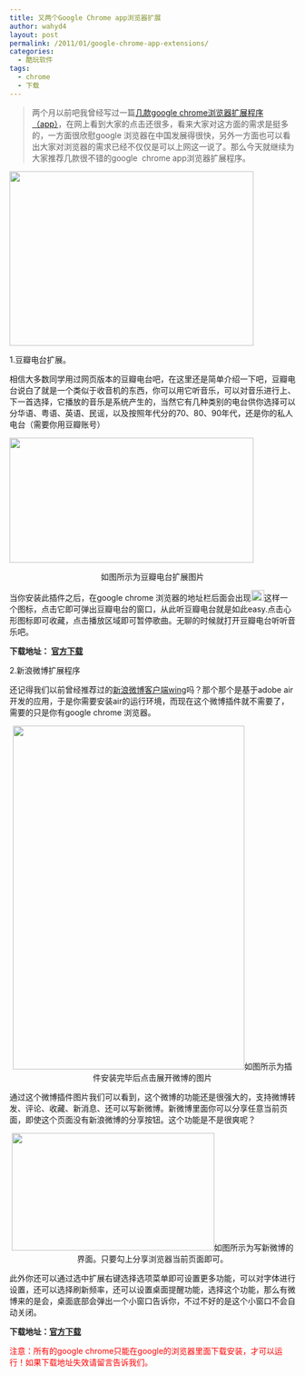 ```yaml
---
title: 又两个Google Chrome app浏览器扩展
author: wahyd4
layout: post
permalink: /2011/01/google-chrome-app-extensions/
categories:
  - 酷玩软件
tags:
  - chrome
  - 下载
---
```

> 两个月以前吧我曾经写过一篇<a href="http://www.junv.info/608.html" target="_blank">几款google chrome浏览器扩展程序（app）</a>，在网上看到大家的点击还很多，看来大家对这方面的需求是挺多的，一方面很欣慰google 浏览器在中国发展得很快，另外一方面也可以看出大家对浏览器的需求已经不仅仅是可以上网这一说了。那么今天就继续为大家推荐几款很不错的google  chrome app浏览器扩展程序。

[<img class="aligncenter size-full wp-image-1307" title="1-13-6" src="/images/2011/01/1-13-6.jpeg" alt="" width="430" height="307" />][1]

1.豆瓣电台扩展。

相信大多数同学用过网页版本的豆瓣电台吧，在这里还是简单介绍一下吧，豆瓣电台说白了就是一个类似于收音机的东西，你可以用它听音乐，可以对音乐进行上、下一首选择，它播放的音乐是系统产生的，当然它有几种类别的电台供你选择可以分华语、粤语、英语、民谣，以及按照年代分的70、80、90年代，还是你的私人电台（需要你用豆瓣账号）

[<img class="aligncenter size-full wp-image-1303" title="1-13-1" src="/images/2011/01/1-13-1.jpg" alt="" width="430" height="220" />][2]

<p style="text-align: center;">
  如图所示为豆瓣电台扩展图片
</p>

<p style="text-align: left;">
  当你安装此插件之后，在google chrome 浏览器的地址栏后面会出现<img class="size-full wp-image-1304 aligncenter" title="1-13-2" src="/images/2011/01/1-13-2.jpg" alt="" width="23" height="19" />这样一个图标，点击它即可弹出豆瓣电台的窗口，从此听豆瓣电台就是如此easy.点击心形图标即可收藏，点击播放区域即可暂停歌曲。无聊的时候就打开豆瓣电台听听音乐吧。
</p>

<p style="text-align: left;">
  <strong>下载地址： <a href="https://chrome.google.com/extensions/detail/clhojfdjfahpiddojlckmgmanojfdnal" target="_blank">官方下载</a> </strong>
</p>

<p style="text-align: left;">
  2.新浪微博扩展程序
</p>

<p style="text-align: left;">
  还记得我们以前曾经推荐过的<a href="http://www.junv.info/1032.html" target="_blank">新浪微博客户端wing</a>吗？那个那个是基于adobe air开发的应用，于是你需要安装air的运行环境，而现在这个微博插件就不需要了，需要的只是你有google chrome 浏览器。
</p>

<p style="text-align: center;">
  <a href="/images/2011/01/1-13-4_conew1.jpg"><img class="aligncenter size-full wp-image-1305" title="1-13-4_conew1" src="/images/2011/01/1-13-4_conew1.jpg" alt="" width="408" height="605" /></a>如图所示为插件安装完毕后点击展开微博的图片
</p>

<p style="text-align: left;">
  通过这个微博插件图片我们可以看到，这个微博的功能还是很强大的，支持微博转发、评论、收藏、新消息、还可以写新微博。新微博里面你可以分享任意当前页面，即使这个页面没有新浪微博的分享按钮。这个功能是不是很爽呢？
</p>

<p style="text-align: center;">
  <a href="/images/2011/01/1-13-5.jpg"><img class="aligncenter size-full wp-image-1306" title="1-13-5" src="/images/2011/01/1-13-5.jpg" alt="" width="357" height="207" /></a>如图所示为写新微博的界面。只要勾上分享浏览器当前页面即可。
</p>

<p style="text-align: left;">
  此外你还可以通过选中扩展右键选择选项菜单即可设置更多功能，可以对字体进行设置，还可以选择刷新频率，还可以设置桌面提醒功能，选择这个功能，那么有微博来的是会，桌面底部会弹出一个小窗口告诉你，不过不好的是这个小窗口不会自动关闭。
</p>

<p style="text-align: left;">
  <strong>下载地址：<a href="https://chrome.google.com/extensions/detail/eldlioebcnieclblmfabhdolhbiddgmk" target="_blank">官方下载</a></strong>
</p>

<p style="text-align: left;">
  <span style="color: #ff0000;">注意：所有的google chrome只能在google的浏览器里面下载安装，才可以运行！如果下载地址失效请留言告诉我们。</span>
</p>

<p style="text-align: left;">

 [1]: /images/2011/01/1-13-6.jpeg
 [2]: /images/2011/01/1-13-1.jpg